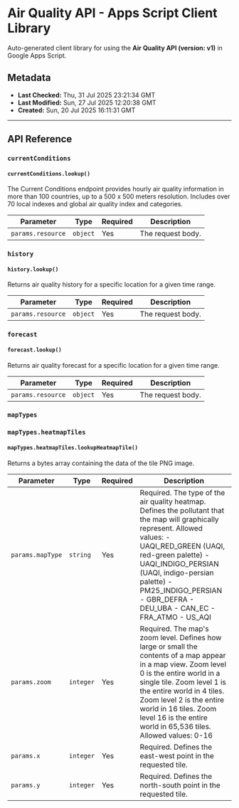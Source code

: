 # Air Quality API - Apps Script Client Library

Auto-generated client library for using the **Air Quality API (version: v1)** in Google Apps Script.

## Metadata

- **Last Checked:** Thu, 31 Jul 2025 23:21:34 GMT
- **Last Modified:** Sun, 27 Jul 2025 12:20:38 GMT
- **Created:** Sun, 20 Jul 2025 16:11:31 GMT



---

## API Reference

### `currentConditions`

#### `currentConditions.lookup()`

The Current Conditions endpoint provides hourly air quality information in more than 100 countries, up to a 500 x 500 meters resolution. Includes over 70 local indexes and global air quality index and categories.

| Parameter | Type | Required | Description |
|---|---|---|---|
| `params.resource` | `object` | Yes | The request body. |

### `history`

#### `history.lookup()`

Returns air quality history for a specific location for a given time range.

| Parameter | Type | Required | Description |
|---|---|---|---|
| `params.resource` | `object` | Yes | The request body. |

### `forecast`

#### `forecast.lookup()`

Returns air quality forecast for a specific location for a given time range.

| Parameter | Type | Required | Description |
|---|---|---|---|
| `params.resource` | `object` | Yes | The request body. |

### `mapTypes`

### `mapTypes.heatmapTiles`

#### `mapTypes.heatmapTiles.lookupHeatmapTile()`

Returns a bytes array containing the data of the tile PNG image.

| Parameter | Type | Required | Description |
|---|---|---|---|
| `params.mapType` | `string` | Yes | Required. The type of the air quality heatmap. Defines the pollutant that the map will graphically represent. Allowed values: - UAQI_RED_GREEN (UAQI, red-green palette) - UAQI_INDIGO_PERSIAN (UAQI, indigo-persian palette) - PM25_INDIGO_PERSIAN - GBR_DEFRA - DEU_UBA - CAN_EC - FRA_ATMO - US_AQI |
| `params.zoom` | `integer` | Yes | Required. The map's zoom level. Defines how large or small the contents of a map appear in a map view. Zoom level 0 is the entire world in a single tile. Zoom level 1 is the entire world in 4 tiles. Zoom level 2 is the entire world in 16 tiles. Zoom level 16 is the entire world in 65,536 tiles. Allowed values: 0-16 |
| `params.x` | `integer` | Yes | Required. Defines the east-west point in the requested tile. |
| `params.y` | `integer` | Yes | Required. Defines the north-south point in the requested tile. |